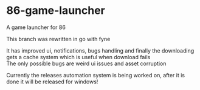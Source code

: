 # 86-game-launcher

A game launcher for 86  

This branch was rewritten in go with fyne  

It has improved ui, notifications, bugs handling and finally the downloading gets a cache system which is useful when download fails  
The only possible bugs are weird ui issues and asset corruption

Currently the releases automation system is being worked on, after it is done it will be released for windows!  
